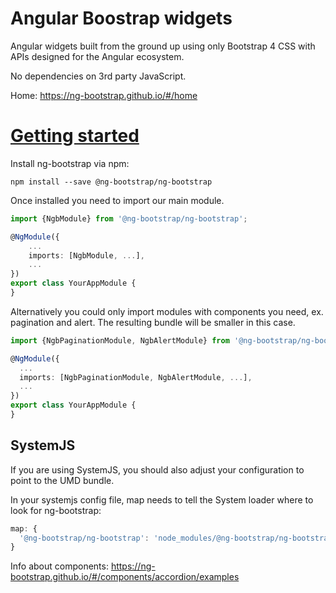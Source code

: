 # Angular Boostrap widgets

Angular widgets built from the ground up using only Bootstrap 4 CSS with APIs designed for the Angular ecosystem.

No dependencies on 3rd party JavaScript.


Home: https://ng-bootstrap.github.io/#/home


# [Getting started](https://ng-bootstrap.github.io/#/getting-started)

Install ng-bootstrap via npm:

    npm install --save @ng-bootstrap/ng-bootstrap

Once installed you need to import our main module.

```typescript
import {NgbModule} from '@ng-bootstrap/ng-bootstrap';

@NgModule({
    ...
    imports: [NgbModule, ...],
    ...
})
export class YourAppModule {
}
```
Alternatively you could only import modules with components you need, ex. pagination and alert. The resulting bundle will be smaller in this case.

```typescript
import {NgbPaginationModule, NgbAlertModule} from '@ng-bootstrap/ng-bootstrap';

@NgModule({
  ...
  imports: [NgbPaginationModule, NgbAlertModule, ...],
  ...
})
export class YourAppModule {
}
```

## SystemJS
If you are using SystemJS, you should also adjust your configuration to point to the UMD bundle.

In your systemjs config file, map needs to tell the System loader where to look for ng-bootstrap:

```typescript
map: {
  '@ng-bootstrap/ng-bootstrap': 'node_modules/@ng-bootstrap/ng-bootstrap/bundles/ng-bootstrap.js',
}
```



Info about components: https://ng-bootstrap.github.io/#/components/accordion/examples